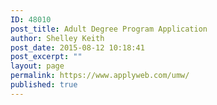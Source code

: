 ```yaml
---
ID: 48010
post_title: Adult Degree Program Application
author: Shelley Keith
post_date: 2015-08-12 10:18:41
post_excerpt: ""
layout: page
permalink: https://www.applyweb.com/umw/
published: true
---
```

